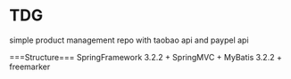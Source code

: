 TDG
===

simple product management repo with taobao api and paypel api

===Structure===
SpringFramework 3.2.2 + SpringMVC + MyBatis 3.2.2 + freemarker
